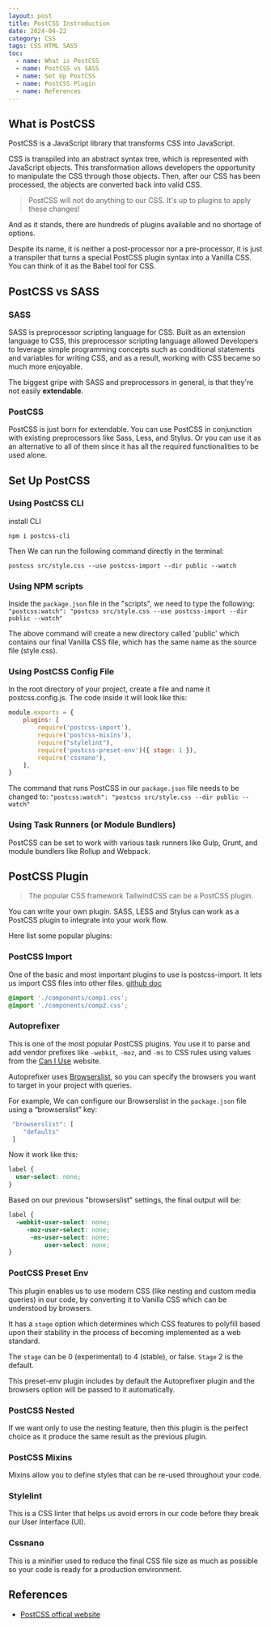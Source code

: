 ```yaml
---
layout: post
title: PostCSS Instroduction
date: 2024-04-22
category: CSS
tags: CSS HTML SASS
toc: 
  - name: What is PostCSS
  - name: PostCSS vs SASS
  - name: Set Up PostCSS
  - name: PostCSS Plugin
  - name: References
---
```


## What is PostCSS

PostCSS is a JavaScript library that transforms CSS into JavaScript.

CSS is transpiled into an abstract syntax tree, which is represented with JavaScript objects.
This transformation allows developers the opportunity to manipulate the CSS through those objects. Then, after our CSS has been processed, the objects are converted back into valid CSS.

> PostCSS will not do anything to our CSS. It's up to plugins to apply these changes! 

And as it stands, there are hundreds of plugins available and no shortage of options.

Despite its name, it is neither a post-processor nor a pre-processor, it is just a transpiler that turns a special PostCSS plugin syntax into a Vanilla CSS. You can think of it as the Babel tool for CSS.

## PostCSS vs SASS

### SASS
SASS is preprocessor scripting language for CSS. 
Built as an extension language to CSS, this preprocessor scripting language allowed Developers to leverage simple programming concepts such as conditional statements and variables for writing CSS, and as a result, working with CSS became so much more enjoyable.

The biggest gripe with SASS and preprocessors in general, is that they're not easily **extendable**.

### PostCSS
PostCSS is just born for extendable.
You can use PostCSS in conjunction with existing preprocessors like Sass, Less, and Stylus. Or you can use it as an alternative to all of them since it has all the required functionalities to be used alone.

## Set Up PostCSS

### Using PostCSS CLI

install CLI
```
npm i postcss-cli
```
Then We can run the following command directly in the terminal:
```
postcss src/style.css --use postcss-import --dir public --watch
```

### Using NPM scripts

Inside the `package.json` file in the "scripts", we need to type the following:
`"postcss:watch": "postcss src/style.css --use postcss-import --dir public --watch"`

The above command will create a new directory called 'public' which contains our final Vanilla CSS file, which has the same name as the source file (style.css).

### Using PostCSS Config File

In the root directory of your project, create a file and name it postcss.config.js.
The code inside it will look like this:
```js
module.exports = {
    plugins: [
     	require('postcss-import'),
        require('postcss-mixins'),
        require("stylelint"),
        require('postcss-preset-env')({ stage: 1 }),
        require('cssnano'),
    ],
}
```
The command that runs PostCSS in our `package.json` file needs to be changed to:
`"postcss:watch": "postcss src/style.css --dir public --watch"`

### Using Task Runners (or Module Bundlers)

PostCSS can be set to work with various task runners like Gulp, Grunt, and module bundlers like Rollup and Webpack.

## PostCSS Plugin

> The popular CSS framework TailwindCSS can be a PostCSS plugin.

You can write your own plugin. SASS, LESS and Stylus can work as a PostCSS plugin to integrate into your work flow.

Here list some popular plugins:

### PostCSS Import

One of the basic and most important plugins to use is postcss-import. It lets us import CSS files into other files.
[github doc](https://github.com/postcss/postcss-import)

```css
@import './components/comp1.css';
@import './components/comp2.css';
```

### Autoprefixer
This is one of the most popular PostCSS plugins. You use it to parse and add vendor prefixes like `-webkit`, `-moz`, and `-ms` to CSS rules using values from the [Can I Use](https://caniuse.com/) website.

Autoprefixer uses [Browserslist](https://github.com/browserslist/browserslist), so you can specify the browsers you want to target in your project with queries.

For example, We can configure our Browserslist in the `package.json` file using a “browserslist” key:
```js
 "browserslist": [ 
    "defaults"  
 ]
```
Now it work like this: 
```css
label {
  user-select: none;
}
```
Based on our previous "browserslist" settings, the final output will be:
```css
label {
  -webkit-user-select: none;
     -moz-user-select: none;
      -ms-user-select: none;
          user-select: none;
}
```

### PostCSS Preset Env

This plugin enables us to use modern CSS (like nesting and custom media queries) in our code, by converting it to Vanilla CSS which can be understood by browsers.

It has a `stage` option which determines which CSS features to polyfill based upon their stability in the process of becoming implemented as a web standard.

The `stage` can be 0 (experimental) to 4 (stable), or false. `Stage` 2 is the default.

This preset-env plugin includes by default the Autoprefixer plugin and the browsers option will be passed to it automatically.

### PostCSS Nested
If we want only to use the nesting feature, then this plugin is the perfect choice as it produce the same result as the previous plugin.

### PostCSS Mixins
Mixins allow you to define styles that can be re-used throughout your code.

### Stylelint
This is a CSS linter that helps us avoid errors in our code before they break our User Interface (UI).

### Cssnano
This is a minifier used to reduce the final CSS file size as much as possible so your code is ready for a production environment.

## References

- [PostCSS offical website](https://postcss.org/)

